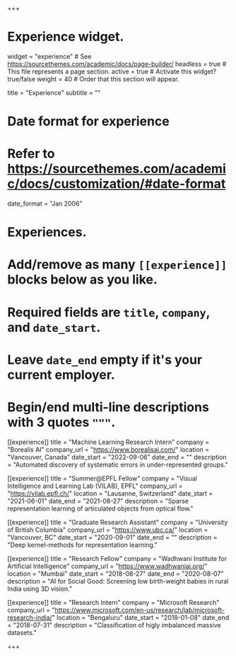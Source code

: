 +++
# Experience widget.
widget = "experience"  # See https://sourcethemes.com/academic/docs/page-builder/
headless = true  # This file represents a page section.
active = true  # Activate this widget? true/false
weight = 40  # Order that this section will appear.

title = "Experience"
subtitle = ""

# Date format for experience
#   Refer to https://sourcethemes.com/academic/docs/customization/#date-format
date_format = "Jan 2006"

# Experiences.
#   Add/remove as many `[[experience]]` blocks below as you like.
#   Required fields are `title`, `company`, and `date_start`.
#   Leave `date_end` empty if it's your current employer.
#   Begin/end multi-line descriptions with 3 quotes `"""`.
[[experience]]
  title = "Machine Learning Research Intern"
  company = "Borealis AI"
  company_url = "https://www.borealisai.com/"
  location = "Vancouver, Canada"
  date_start = "2022-09-06"
  date_end = ""
  description = "Automated discovery of systematic errors in under-represented groups."

[[experience]]
  title = "Summer@EPFL Fellow"
  company = "Visual Intelligence and Learning Lab (VILAB), EPFL"
  company_url = "https://vilab.epfl.ch/"
  location = "Lausanne, Switzerland"
  date_start = "2021-06-01"
  date_end = "2021-08-27"
  description = "Sparse representation learning of articulated objects from optical flow."

[[experience]]
  title = "Graduate Research Assistant"
  company = "University of British Columbia"
  company_url = "https://www.ubc.ca/"
  location = "Vancouver, BC"
  date_start = "2020-09-01"
  date_end = ""
  description = "Deep kernel-methods for representation learning."

[[experience]]
  title = "Research Fellow"
  company = "Wadhwani Institute for Artificial Intelligence"
  company_url = "https://www.wadhwaniai.org/"
  location = "Mumbai"
  date_start = "2018-08-27"
  date_end = "2020-08-07"
  description = "AI for Social Good: Screening low birth-weight babies in rural India using 3D vision."

[[experience]]
  title = "Research Intern"
  company = "Microsoft Research"
  company_url = "https://www.microsoft.com/en-us/research/lab/microsoft-research-india/"
  location = "Bengaluru"
  date_start = "2018-01-08"
  date_end = "2018-07-31"
  description = "Classification of higly imbalanced massive datasets."

+++
